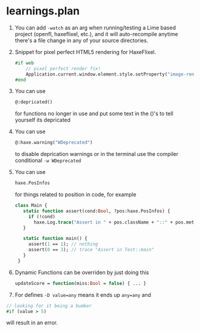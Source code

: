 # learnings.plan
1. You can add `-watch` as an arg when running/testing a Lime based project (openfl, haxeflixel, etc.), and it will auto-recompile anytime there's a file change in any of your source directories.
2. Snippet for pixel perfect HTML5 rendering for HaxeFlixel.
    ```hx
    #if web
        // pixel perfect render fix!
        Application.current.window.element.style.setProperty("image-rendering", "pixelated");
    #end
    ```
3. You can use
   ```hx
   @:depricated()
   ```
    for functions no longer in use and put some text in the ()'s to tell yourself its depricated

4. You can use
   ```hx
   @:haxe.warning("WDeprecated")
   ```
   to disable deprication warnings or in the terminal use the compiler conditional `-w WDeprecated`
   
5. You can use
   ```hx
   haxe.PosInfos
   ```
   for things related to position in code, for example
   ```hx
   class Main {
      static function assert(cond:Bool, ?pos:haxe.PosInfos) {
        if (!cond)
          haxe.Log.trace("Assert in " + pos.className + "::" + pos.methodName, pos);
      }

      static function main() {
        assert(1 == 1); // nothing
        assert(0 == 3); // trace "Assert in Test::main"
      }
    }
   ```
   
6. Dynamic Functions can be overriden by just doing this
    ```hx
    updateScore = function(miss:Bool = false) { ... }
    ```

7. For defines `-D value=any` means it ends up `any=any` and
```hx
// looking for it being a bumber
#if (value > 5)
```
will result in an error.
